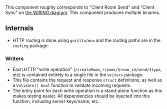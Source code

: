 This component roughly corresponds to "Client Room Send" and "Client Sync" on [the WIRING diagram](https://github.com/finogeeks/ligase/blob/master/WIRING.md).
This component produces multiple binaries.

## Internals

- HTTP routing is done using `gorilla/mux` and the routing paths are in the `routing` package.

### Writers
- Each HTTP "write operation" (`/createRoom`, `/rooms/$room_id/send/$type`, etc) is contained entirely to a single file in the `writers` package.
- This file contains the request and response `struct` definitions, as well as a `Validate() bool` function to validate incoming requests.
- The entry point for each write operation is a stand-alone function as this makes testing easier. All dependencies should be injected into this function, including server keys/name, etc.
